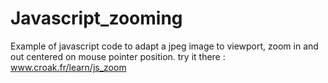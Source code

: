 # Javascript_zooming
Example of javascript code to adapt a jpeg image to viewport, zoom in and out centered on mouse pointer position.
try it there : www.croak.fr/learn/js_zoom
